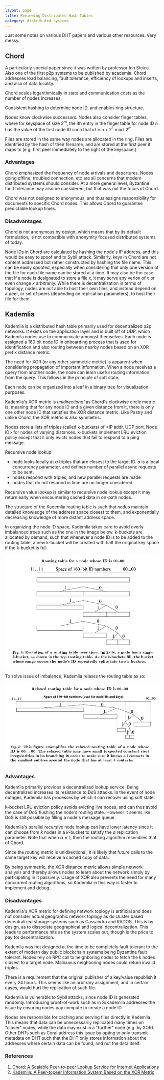 ```yaml
---
layout: page
title: Reviewing Distributed Hash Tables
category: distributed systems
---
```


<p class="message">
  Just some notes on various DHT papers and various other resources. Very messy.
</p>

## Chord

A particularly special paper since it was written by professor Ion Stoica. Also one of the first p2p systems to be published by academia. Chord addresses load balancing, fault tolerance, efficiency of lookups and inserts, and also of data locality.  

Chord scales logarithmically in state and communication costs as the number of nodes increases. 

Consistent hashing to determine node ID, and enables ring structure. 

Nodes know clockwise successors.
Nodes also consider finger tables, where for keyspace of size $2^m$, the $i$th entry in the finger table for node ID $n$ has the value of the first node ID such that $id \geq n + 2^i \mod{2^m}$

Files are stored in the same way nodes are allocated in the ring. Files are identified by the hash of their filename, and are stored at the first peer it maps to (e.g. first peer immediately to the right of the keyspace.)

### Advantages

Chord emphasized the frequency of node arrivals and departures. Nodes going offline, troubled connection, etc are all concerns that modern distributed systems should consider. At a more general level, Byzantine fault tolerance may also be considered, but that was not the focus of Chord. 

Chord was not designed to anonymous, and thus assigns responsibility for documents to specific Chord nodes. This allows Chord to guarantee predictable lookup times.

### Disadvantages

Chord is not anonymous by design, which means that by its default formulation, is not compatible with anonymity focused distributed systems of today.

Node IDs in Chord are calculated by hashing the node's IP address, and this would be easy to spoof and to Sybil attack. Similarly, keys in Chord are not content addressed but rather constructed by hashing the file name. This can be easily spoofed, especially when considering that only one version of the file for each file name can be stored at a time. It may also be the case that if a node is designated to store a file $x$, it may serve any verion of $x$ or even change $x$ arbitrarily. While there is decentralization in terms of topology, nodes are not able to host their own files, and instead depend on a peer, or set of peers (depending on replication parameters), to host their file for them.


## Kademlia

Kademlia is a distributed hash table primarily used for decentralized p2p networks. It exists on the application layer and is built off of UDP, which Kademila nodes use to communicate amongst themselves. Each node is assigned a 160 bit node ID in onboarding process that is used for identification and also routing between nearby nodes based on an XOR prefix distance metric. 

The need for XOR (or any other symmetric metric) is apparent when considering propagation of important information. When a node receives a query from another node, the node can learn useful routing information from the query. This follows in the principle of soft state. 

Each node can be organized into a leaf in a binary tree for visualization purposes. 

Kademlia's XOR metric is *unidirectional* as Chord's clockwise circle metric is, meaning that for any node ID and a given distance from it, there is only one other node ID that satisfies the XOR distance metric. Like Pastry and unlike Chord, the XOR metric is also symmetric. 

Nodes store a lists of triples (called k-buckets) of <IP addr, UDP port, Node ID> for nodes of varying distances. k-buckets implement LRU eviction policy except that it only evicts nodes that fail to respond to a ping message. 

Recursive node lookup
* node looks locally at $\alpha$ triples that are closest to the target ID. $\alpha$ is a local concurrency parameter, and defines number of parallel async requests to be sent. 
* nodes respond with triples, and new parallel requests are made
* nodes that do not respond in time are no longer considered
  
Recursive value lookup is similar to recursive node lookup except it may return early when encountering cached data in on-path nodes.

The structure of the Kademlia routing table is such that nodes maintain detailed knowledge of the address space closest to them, and exponentially decreasing knowledge of more distant address space.

In organizing the node ID space, Kademlia takes care to avoid overly imbalanced trees such as the one in the image below. k-buckets are allocated by demand, such that whenever a node ID is to be added to the routing table, a new k-bucket will be created with half the original key space if the k-bucket is full.

![](../res/img/2019-03-06-13-11-04.png)

To solve issue of imbalance, Kademlia relaxes the routing table as so: 

![](../res/img/2019-03-06-13-14-15.png)

### Advantages

Kademila primarily provides a decentralized lookup service. Being decentralized increases its resistance to DoS attacks. In the event of node outages, Kademila has processes by which it can recover using soft state. 

k-bucket LRU eviction policy avoids evicting live nodes, and can thus avoid the case of DoS flushing the node's routing state. However it seems like DoS is still possible by filling a node's message queue. 

Kademlia's parallel recursive node lookup can have lower latency since it can choose from $k$ nodes in a $k$-bucket to satisfy the $\alpha$ replication parameter. Note that when $\alpha = 1$, then the routing algorithm resembles that of Chord. 

Since the routing metric is unidirectional, it is likely that future calls to the same target key will receive a cached copy of data.

By being symmetric, the XOR distance metric allows simple network analysis and thereby allows nodes to learn about the network simply by participating in it passively. Usage of XOR also prevents the need for many concurrent routing algorithms, so Kademlia in this way is faster to implement and debug. 

### Disadvantages

Kademila's XOR metric for defining network toplogy is artificial and does not consider actual geographic network toplogy as do cluster based decentralized storage systems such as Cassandra and RADOS. This is by design, as to dissociate geographical and logical decentralization. This leads to performance hits as the system scales out, though is the price to pay for decentralization. 

Kademila was not designed at the time to be completely fault tolerant to the extent of modern day public blockchain systems being Byzantine fault tolerant. Nodes rely on RPC call to neighboring nodes to fetch the k nodes closest to a target node. Malicuous neighboring nodes could return invalid triples. 

There is a requirement that the original publisher of a key/value republish it every 24 hours. This seems like an arbitrary assignment, and in certain cases, would hurt the replication of such file.

Kademlia is vulnerable to Sybil attacks, since node ID is generated randomly. Introducing proof-of-work such as in S/Kademlia addresses the issue by ensuring nodes pay compute to create a node ID. 

Nodes are responsible for caching and serving files directly in Kademlia. This means that data can be unnecessarily replicated many times on "closer" nodes, while the data may exist in a "further" node (e.g. by XOR). Other DHTs such as Coral address this issue by opting to only transmit metadata on DHT such that the DHT only stores information about the addresses where certain data can be found, and not the data itself. 

### References

1. [Chord: A Scalable Peer-to-peer Lookup Service for Internet Applications](http://nms.csail.mit.edu/papers/chord.pdf)
2. [Kademlia: A Peer-topeer Information System Based on the XOR Metric](https://pdos.csail.mit.edu/~petar/papers/maymounkov-kademlia-lncs.pdf)